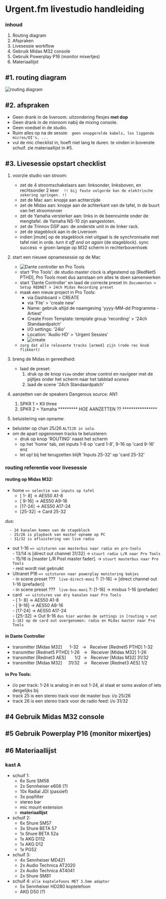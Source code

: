 # Urgent.fm livestudio handleiding
### inhoud
1. Routing diagram
1. Afspraken
1. Livesessie workflow
1. Gebruik Midas M32 console
1. Gebruik Powerplay P16 (monitor mixertjes)
1. Materiaallijst 

## #1. routing diagram

![routing diagram](https://i.imgur.com/eD0j5Xl.png "Algemeen routing diagram")

## #2. afspraken

- Geen drank in de liveroom. uitzondering flesjes **met dop**
- Geen drank in de mixroom nabij de mixing console.
- Geen voedsel in de studio.
- Ruim alles op na de sessie: &nbsp;&nbsp;`geen onopgerolde kabels, los liggende micros/DI's, ...`
- vul de mic checklist in, hoeft niet lang te duren. te vinden in bovenste schuif. zie materiaallijst in #5.

## #3. Livesessie opstart checklist

1. voorzie studio van stroom:
    * zet de 4 stroomschakelaars aan: linksonder, linksboven, en rechtsonder 2 keer
&nbsp;&nbsp; `!! bij foute volgorde kan de elektrische zekering springen. !!`
    * zet de Mac aan: knopje aan achterzijde
    * zet de Midas aan: knopje aan de achterkant van de tafel, in de buurt van het stroomsnoer
    * zet de Yamaha versterker aan: links in de beenruimte onder de mengtafel. de Yamaha NS-10 zijn aangesloten.
    * zet de Trinnov DSP aan: de onderste unit in de linker rack.
    * zet de stageblock aan in de Liveroom
    * indien [mute] op de stageblock niet uitgaat is de synchronisatie met tafel niet in orde. *turn it off and on again* (de stageblock). sync success -> groen lampje op M32 scherm in rechterbovenhoek
    
1. start een nieuwe opnamesessie op de Mac
    - ![Dante controller en Pro Tools](https://i.imgur.com/bBmiiyB.png "Dante controller Pro Tools")
    - start 'Pro Tools'. de studio master clock is afgestemd op [RedNet5 PTHD], Pro Tools moet dus aanstaan om alles te doen samenwerken
    - start 'Dante Controller' en laad de correcte preset in: `Documenten > Setup REDNET > 24ch Midas Recording preset`
    - maak een nieuw project in Pro Tools:
      * via Dashboard > CREATE
      * via 'File' > 'create new'
      * Name: gebruik altijd de naamgeving 'yyyy-MM-dd Programma - Artiest'
      * Create From Template: template group 'recording' > '24ch Standaardpatch'
      * I/O settings: '24io'
      * Location: 'Audio HD' > 'Urgent Sessies' 
      * ![create](https://i.imgur.com/0bTv1S7.png "create new project")
    - `zorg dat alle relevante tracks [armed] zijn (rode rec knob flikkert)`
1. breng de Midas in gereedheid:
    - laad de preset: 
      1. druk op de knop `View` onder show control en navigeer met de pijltjes onder het scherm naar het tabblad *scenes*
      1. laad de scene '24ch Standaardpatch'
1. aanzetten van de speakers
    Dangerous source: AN1
    1. SPKR 1 = KII three
    1. SPKR 2 = Yamaha ********* HOE AANZETTEN ?? ****************
1. beluistering van opname:
  - beluister op chan 25/26 `ALTIJD in solo`.
  - om de apart opgenomen tracks te beluisteren: 
    - druk op knop 'ROUTING' naast het scherm
    - op het 'home' tab, zet inputs 1-8 op 'card 1-8', 9-16 op 'card 9-16' enz
    - let op! bij het terugzetten blijft 'Inputs 25-32' op 'card 25-32'
        
### routing referentie voor livesessie

#### routing op Midas M32:

  - home `=> selectie van inputs op tafel`
    - [ 1- 8] -> AES50 A1-8
    - [ 9-16] -> AES50 A9-16
    - [17-24] -> AES50 A17-24
    - [25-32] -> Card 25-32

dus:

      - 24 kanalen komen van de stageblock
      - 25/26 is playback van master opname op PC
      - 31/32 is afluistering van live radio
  - out 1-16 `=> uitsturen van masterbus naar radio en pro-tools`  
        - 13/14 is [direct out channel 31/32] -> `stuurt radio L/R naar Pro Tools`  
        - 15/16 is [master L/R Post master fader]. -> `stuurt masterbus naar Pro Tools`    
        - rest wordt niet gebruikt
  - Ultranet P16 `=> uitsturen naar powerplay monitoring bakjes`  
        - in scene preset  ??? &nbsp;&nbsp;`live-direct-moni` ?: [1-16] -> [direct channel out 1-16 (prefader)]  
        - in scene preset  ??? &nbsp;&nbsp;`live-bus-moni` ?: [1-16] -> mixbus 1-16 (prefader)  
  - card &nbsp;&nbsp;`=> uitsturen van dry kanalen naar Pro Tools`  
        - [ 1- 8] -> AES50 A1-8  
        - [ 9-16] -> AES50 A9-16  
        - [17-24] -> AES50 A17-24  
        - [25-32] -> Out 9-16 `dus hier worden de settings in [routing > out 1-16] op de card out overgenomen: radio en Midas master naar Pro Tools`
#### in Dante Controller

- transmitter [Midas M32] &nbsp;&nbsp;&nbsp;&nbsp; 1-32 &nbsp; -> &nbsp; Receiver [Rednet5 PTHD] 1-32
- transmitter [Rednet5 PTHD]                       1-26 &nbsp; -> &nbsp; Receiver [Midas M32] 1-26
- transmitter [Rednet3 AES] &nbsp;&nbsp;&nbsp;&nbsp;&nbsp; 1/2 &nbsp;-> &nbsp; Receiver [Midas M32] 31/32
- transmitter [Midas M32] &nbsp; &nbsp;&nbsp;31/32 &nbsp; -> &nbsp; Receiver [Rednet3 AES] 1/2

#### in Pro Tools:

- i/o per track: 1-24 is analog in en out 1-24, al staat er soms avalon of iets dergelijks bij
- track 25 is een stereo track voor de master bus: i/o 25/26
- track 26 is een stereo track voor de radio feed: i/o 31/32

## #4 Gebruik Midas M32 console
## #5 Gebruik Powerplay P16 (monitor mixertjes)

## #6 Materiaallijst

### kast A

- schuif 1:
  - 6x Sure SM58
  - 2x Sennheiser e606 (?)
  - 10x Radial JDI (passief)
  - 3x popfilter
  - stereo bar
  - mic mount extension
  - **materiaallijst**
- schuif 2:
  - 6x Shure SM57
  - 3x Shure BETA 57
  - 1x Shure BETA 52a
  - 1x AKG D112
  - 1x AKG D12
  - 1x PG52
- schuif 3:
  - 4x Sennheiser MD421
  - 2x Audio Technica AT2020
  - 2x Audio Technica AT4041
  - 2x Shure SM81
- schuif 4: `alle koptelefoons MET 3.5mm adapter`
  - 5x Sennheiser HD280 koptelefoon
  - AKG D50 (?)
